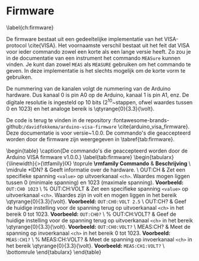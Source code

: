 # Firmware
\label{ch:firmware}

De firmware bestaat uit een gedeeltelijke implementatie van het VISA-protocol \cite{VISA}. Het voornaamste verschil bestaat uit het feit dat VISA voor ieder commando zowel een korte als een lange versie heeft. Zo zou je in de documentatie van een instrument het commando `MEASure` kunnen vinden. Je kunt dan zowel `MEAS` als `MEASURE` gebruiken om het commando te geven. In deze implementatie is het slechts mogelijk om de korte vorm te gebruiken.

De nummering van de kanalen volgt de nummering van de Arduino hardware. Dus kanaal 0 is pin A0 op de Arduino, kanaal 1 is pin A1, enz. De digitale resolutie is ingesteld op 10 bits ($2^{10}$~stappen, ofwel waardes tussen 0 en 1023) en het analoge bereik is \qtyrange{0}{3.3}{\volt}.

De code is terug te vinden in de repository :fontawesome-brands-github:`/davidfokkema/arduino-visa-firmware` \cite{arduino_visa_firmware}. Deze documentatie is voor versie~1.0.0. De commando's die geaccepteerd worden door de firmware zijn weergegeven in \tabref{tab:firmware}.

\begin{table}
  \caption{De commando's die geaccepteerd worden door de Arduino VISA firmware v1.0.0.}
  \label{tab:firmware}
  \begin{tabularx}{\linewidth}{>{\ttfamily}lX}
    \toprule
    __\rmfamily Commando__ & __Beschrijving__                                                                                                                                                                                 \\
    \midrule
    *IDN?                       & Geeft informatie over de hardware.                                                                                                                                                                    \\
    OUT:CH<ch> <value>          & Zet een specifieke spanning `<value>` op uitvoerkanaal `<ch>`. Waardes mogen liggen tussen 0 (minimale spanning) en 1023 (maximale spanning). __Voorbeeld:__ `OUT:CH0 1023` \\
    % OUT:CH<ch>:VOLT <value>     & Zet een specifieke spanning `<value>` op uitvoerkanaal `<ch>`. Waardes zijn in volt en mogen liggen in het bereik \qtyrange{0}{3.3}{\volt}. __Voorbeeld:__ `OUT:CH0:VOLT 2.5` \\
    OUT:CH<ch>?                 & Geef de huidige instelling voor de spanning terug op uitvoerkanaal `<ch>` in het bereik 0 tot 1023. __Voorbeeld:__ `OUT:CH0?`                                                      \\
    % OUT:CH<ch>:VOLT?            & Geef de huidige instelling voor de spanning terug op uitvoerkanaal `<ch>` in het bereik \qtyrange{0}{3.3}{\volt}. __Voorbeeld:__ `OUT:CH0:VOLT?`                                     \\
    MEAS:CH<ch>?                & Meet de spanning op invoerkanaal `<ch>` in het bereik 0 tot 1023. __Voorbeeld:__ `MEAS:CH1?`                                                                                       \\
    % MEAS:CH<ch>:VOLT?           & Meet de spanning op invoerkanaal `<ch>` in het bereik \qtyrange{0}{3.3}{\volt}. __Voorbeeld:__ `MEAS:CH1:VOLT?`                                                                      \\
    \bottomrule
  \end{tabularx}
\end{table}